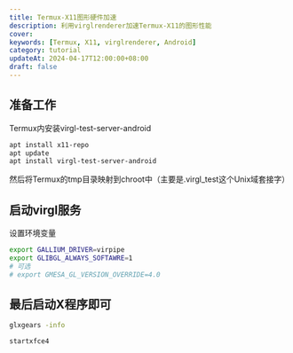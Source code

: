 ```yaml
---
title: Termux-X11图形硬件加速
description: 利用virglrenderer加速Termux-X11的图形性能
cover:
keywords: [Termux, X11, virglrenderer, Android]
category: tutorial
updateAt: 2024-04-17T12:00:00+08:00
draft: false
---
```


## 准备工作

Termux内安装virgl-test-server-android

```bash
apt install x11-repo
apt update
apt install virgl-test-server-android
```

然后将Termux的tmp目录映射到chroot中（主要是.virgl_test这个Unix域套接字）

## 启动virgl服务

设置环境变量

```bash
export GALLIUM_DRIVER=virpipe
export GLIBGL_ALWAYS_SOFTAWRE=1
# 可选
# export GMESA_GL_VERSION_OVERRIDE=4.0
```

## 最后启动X程序即可

```bash
glxgears -info

startxfce4
```
